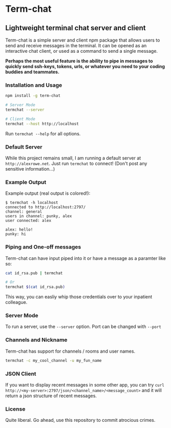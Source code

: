 

# Term-chat
## Lightweight terminal chat server and client

Term-chat is a simple server and client npm package that allows users to send and receive messages
in the terminal. It can be opened as an interactive chat client, or used as a command to send a single message.

**Perhaps the most useful feature is the ability to pipe in messages to quickly
send ssh-keys, tokens, urls, or whatever you need to your coding buddies and teammates.**

### Installation and Usage
```bash
npm install -g term-chat

# Server Mode
termchat --server

# Client Mode
termchat --host http://localhost

```
Run `termchat --help` for all options.

### Default Server
While this project remains small, I am running a default server at `http://alexrowe.net`. 
Just run `termchat` to connect! (Don't post any sensitive information...)

### Example Output
Example output (real output is colored!):
```
$ termchat -h localhost
connected to http://localhost:2797/
channel: general
users in channel: punky, alex
user connected: alex

alex: hello!
punky: hi
```

### Piping and One-off messages
Term-chat can have input piped into it or have a message as a paramter like so:
```bash
cat id_rsa.pub | termchat

# Or
termchat $(cat id_rsa.pub)
```

This way, you can easliy whip those credentials over to your inpatient colleague.

### Server Mode
To run a server, use the `--server` option. Port can be changed with `--port`

### Channels and Nickname
Term-chat has support for channels / rooms and user names.
```bash
termchat -c my_cool_channel -u my_fun_name
```

### JSON Client
If you want to display recent messages in some other app, you can try ```curl http://<my-server>:2797/json/<channel_name>/<message_count>``` and it will return a json structure of recent messages.

### License
Quite liberal. Go ahead, use this repository to commit atrocious crimes.
